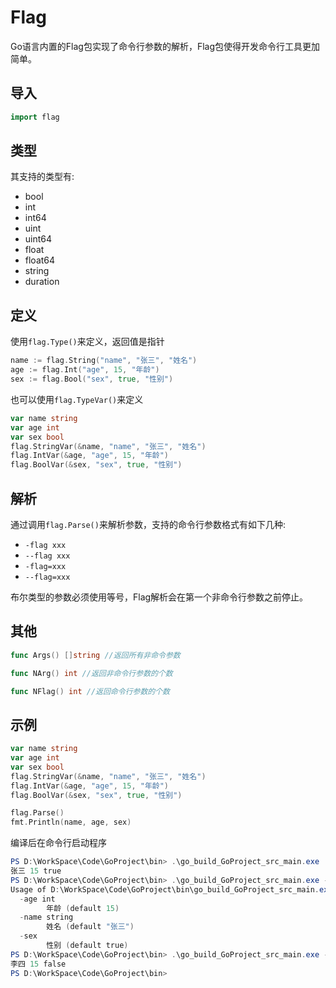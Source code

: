 # Flag

Go语言内置的Flag包实现了命令行参数的解析，Flag包使得开发命令行工具更加简单。



## 导入

```go
import flag
```



## 类型

其支持的类型有:

- bool
- int
- int64
- uint
- uint64
- float
- float64
- string
- duration



## 定义

使用`flag.Type()`来定义，返回值是指针

```go
name := flag.String("name", "张三", "姓名")
age := flag.Int("age", 15, "年龄")
sex := flag.Bool("sex", true, "性别")
```

也可以使用`flag.TypeVar()`来定义

```go
var name string
var age int
var sex bool
flag.StringVar(&name, "name", "张三", "姓名")
flag.IntVar(&age, "age", 15, "年龄")
flag.BoolVar(&sex, "sex", true, "性别")
```



## 解析

通过调用`flag.Parse()`来解析参数，支持的命令行参数格式有如下几种:

- `-flag xxx`
- `--flag xxx`
- `-flag=xxx`
- `--flag=xxx`

布尔类型的参数必须使用等号，Flag解析会在第一个非命令行参数之前停止。



## 其他

```go
func Args() []string //返回所有非命令参数

func NArg() int //返回非命令行参数的个数

func NFlag() int //返回命令行参数的个数 
```



## 示例

```go
var name string
var age int
var sex bool
flag.StringVar(&name, "name", "张三", "姓名")
flag.IntVar(&age, "age", 15, "年龄")
flag.BoolVar(&sex, "sex", true, "性别")

flag.Parse()
fmt.Println(name, age, sex)
```

编译后在命令行启动程序

```powershell
PS D:\WorkSpace\Code\GoProject\bin> .\go_build_GoProject_src_main.exe
张三 15 true
PS D:\WorkSpace\Code\GoProject\bin> .\go_build_GoProject_src_main.exe -h
Usage of D:\WorkSpace\Code\GoProject\bin\go_build_GoProject_src_main.exe:
  -age int
        年龄 (default 15)
  -name string
        姓名 (default "张三")
  -sex
        性别 (default true)
PS D:\WorkSpace\Code\GoProject\bin> .\go_build_GoProject_src_main.exe -age 15 -name "李四" -sex=false
李四 15 false
PS D:\WorkSpace\Code\GoProject\bin>
```

